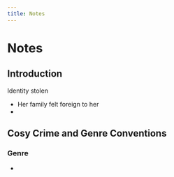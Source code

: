 ```yaml
---
title: Notes
---
```


# Notes
## Introduction
Identity stolen
- Her family felt foreign to her
- 

## Cosy Crime and Genre Conventions
### Genre
- 

















